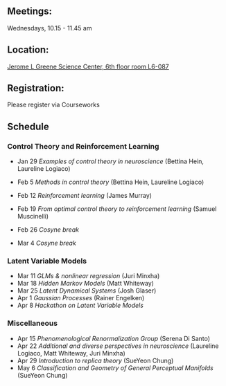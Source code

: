 ## Meetings:
Wednesdays, 10.15 - 11.45 am

## Location:
[Jerome L Greene Science Center, 6th floor room L6-087](https://www.google.com/maps/place/Jerome+L.+Greene+Science+Center/@40.816851,-73.960152,17z/data=!3m1!4b1!4m5!3m4!1s0x89c2f669953b6523:0xc3a414ae00347fea!8m2!3d40.816847!4d-73.957958)

## Registration:
Please register via Courseworks

## Schedule
### Control Theory and Reinforcement Learning
* Jan 29 *Examples of control theory in neuroscience* (Bettina Hein, Laureline Logiaco)
* Feb 5 *Methods in control theory* (Bettina Hein, Laureline Logiaco)
* Feb 12 *Reinforcement learning* (James Murray)
* Feb 19 *From optimal control theory to reinforcement learning* (Samuel Muscinelli)

* Feb 26 *Cosyne break* 
* Mar 4 *Cosyne break*

### Latent Variable Models
* Mar 11 *GLMs & nonlinear regression* (Juri Minxha)
* Mar 18 *Hidden Markov Models* (Matt Whiteway)
* Mar 25 *Latent Dynamical Systems* (Josh Glaser)
* Apr 1 *Gaussian Processes* (Rainer Engelken)
* Apr 8 *Hackathon on Latent Variable Models*


### Miscellaneous
* Apr 15  *Phenomenological Renormalization Group* (Serena Di Santo)
* Apr 22 *Additional and diverse perspectives in neuroscience* (Laureline Logiaco, Matt Whiteway, Juri Minxha)
* Apr 29 *Introduction to replica theory* (SueYeon Chung)
* May 6 *Classification and Geometry of General Perceptual Manifolds* (SueYeon Chung)


